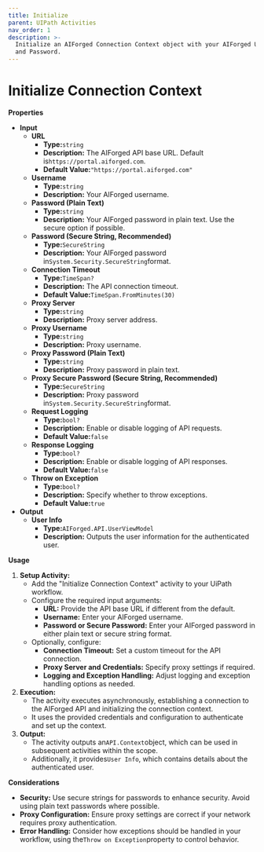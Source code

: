 ```yaml
---
title: Initialize
parent: UIPath Activities
nav_order: 1
description: >-
  Initialize an AIForged Connection Context object with your AIForged Username
  and Password.
---
```


# Initialize Connection Context

**Properties**

* **Input**
  * **URL**
    * **Type:**`string`
    * **Description:** The AIForged API base URL. Default is`https://portal.aiforged.com`.
    * **Default Value:**`"https://portal.aiforged.com"`
  * **Username**
    * **Type:**`string`
    * **Description:** Your AIForged username.
  * **Password (Plain Text)**
    * **Type:**`string`
    * **Description:** Your AIForged password in plain text. Use the secure option if possible.
  * **Password (Secure String, Recommended)**
    * **Type:**`SecureString`
    * **Description:** Your AIForged password in`System.Security.SecureString`format.
  * **Connection Timeout**
    * **Type:**`TimeSpan?`
    * **Description:** The API connection timeout.
    * **Default Value:**`TimeSpan.FromMinutes(30)`
  * **Proxy Server**
    * **Type:**`string`
    * **Description:** Proxy server address.
  * **Proxy Username**
    * **Type:**`string`
    * **Description:** Proxy username.
  * **Proxy Password (Plain Text)**
    * **Type:**`string`
    * **Description:** Proxy password in plain text.
  * **Proxy Secure Password (Secure String, Recommended)**
    * **Type:**`SecureString`
    * **Description:** Proxy password in`System.Security.SecureString`format.
  * **Request Logging**
    * **Type:**`bool?`
    * **Description:** Enable or disable logging of API requests.
    * **Default Value:**`false`
  * **Response Logging**
    * **Type:**`bool?`
    * **Description:** Enable or disable logging of API responses.
    * **Default Value:**`false`
  * **Throw on Exception**
    * **Type:**`bool?`
    * **Description:** Specify whether to throw exceptions.
    * **Default Value:**`true`
* **Output**
  * **User Info**
    * **Type:**`AIForged.API.UserViewModel`
    * **Description:** Outputs the user information for the authenticated user.

**Usage**

1. **Setup Activity:**
   * Add the "Initialize Connection Context" activity to your UiPath workflow.
   * Configure the required input arguments:
     * **URL:** Provide the API base URL if different from the default.
     * **Username:** Enter your AIForged username.
     * **Password or Secure Password:** Enter your AIForged password in either plain text or secure string format.
   * Optionally, configure:
     * **Connection Timeout:** Set a custom timeout for the API connection.
     * **Proxy Server and Credentials:** Specify proxy settings if required.
     * **Logging and Exception Handling:** Adjust logging and exception handling options as needed.
2. **Execution:**
   * The activity executes asynchronously, establishing a connection to the AIForged API and initializing the connection context.
   * It uses the provided credentials and configuration to authenticate and set up the context.
3. **Output:**
   * The activity outputs an`API.Context`object, which can be used in subsequent activities within the scope.
   * Additionally, it provides`User Info`, which contains details about the authenticated user.

**Considerations**

* **Security:** Use secure strings for passwords to enhance security. Avoid using plain text passwords where possible.
* **Proxy Configuration:** Ensure proxy settings are correct if your network requires proxy authentication.
* **Error Handling:** Consider how exceptions should be handled in your workflow, using the`Throw on Exception`property to control behavior.
